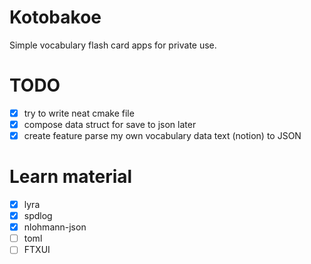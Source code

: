 # Kotobakoe
Simple vocabulary flash card apps for private use.

# TODO
- [x] try to write neat cmake file
- [x] compose data struct for save to json later
- [x] create feature parse my own vocabulary data text (notion) to JSON

# Learn material
- [x] lyra
- [x] spdlog
- [x] nlohmann-json
- [ ] toml
- [ ] FTXUI
